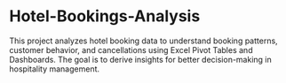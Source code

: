 # Hotel-Bookings-Analysis
This project analyzes hotel booking data to understand booking patterns, customer behavior, and cancellations using Excel Pivot Tables and  Dashboards. The goal is to derive insights for better decision-making in hospitality management.
